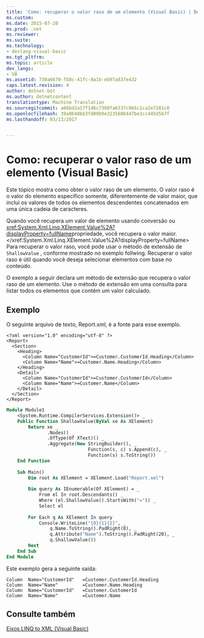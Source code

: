 ```yaml
---
title: 'Como: recuperar o valor raso de um elemento (Visual Basic) | Documentos do Microsoft'
ms.custom: 
ms.date: 2015-07-20
ms.prod: .net
ms.reviewer: 
ms.suite: 
ms.technology:
- devlang-visual-basic
ms.tgt_pltfrm: 
ms.topic: article
dev_langs:
- VB
ms.assetid: 730a6670-fb8c-41fc-8a1b-eb97a837e432
caps.latest.revision: 4
author: dotnet-bot
ms.author: dotnetcontent
translationtype: Machine Translation
ms.sourcegitcommit: a06bd2a17f1d6c7308fa6337c866c1ca2e7281c0
ms.openlocfilehash: 39a0648bb3fd09b9e323560b447be3cc445d5b7f
ms.lasthandoff: 03/13/2017


---
```

# <a name="how-to-retrieve-the-shallow-value-of-an-element-visual-basic"></a>Como: recuperar o valor raso de um elemento (Visual Basic)
Este tópico mostra como obter o valor raso de um elemento. O valor raso é o valor do elemento específico somente, diferentemente de valor maior, que inclui os valores de todos os elementos descendentes concatenados em uma única cadeia de caracteres.  
  
 Quando você recupera um valor de elemento usando conversão ou <xref:System.Xml.Linq.XElement.Value%2A?displayProperty=fullName>propriedade, você recupera o valor maior.</xref:System.Xml.Linq.XElement.Value%2A?displayProperty=fullName> Para recuperar o valor raso, você pode usar o método de extensão de `ShallowValue` , conforme mostrado no exemplo follwing. Recuperar o valor raso é útil quando você deseja selecionar elementos com base no conteúdo.  
  
 O exemplo a seguir declara um método de extensão que recupera o valor raso de um elemento. Use o método de extensão em uma consulta para listar todos os elementos que contém um valor calculado.  
  
## <a name="example"></a>Exemplo  
 O seguinte arquivo de texto, Report.xml, é a fonte para esse exemplo.  
  
```  
<?xml version="1.0" encoding="utf-8" ?>  
<Report>  
  <Section>  
    <Heading>  
      <Column Name="CustomerId">=Customer.CustomerId.Heading</Column>  
      <Column Name="Name">=Customer.Name.Heading</Column>  
    </Heading>  
    <Detail>  
      <Column Name="CustomerId">=Customer.CustomerId</Column>  
      <Column Name="Name">=Customer.Name</Column>  
    </Detail>  
  </Section>  
</Report>  
```  
  
```vb  
Module Module1  
    <System.Runtime.CompilerServices.Extension()> _  
    Public Function ShallowValue(ByVal xe As XElement)  
        Return xe _  
               .Nodes() _  
               .OfType(Of XText)() _  
               .Aggregate(New StringBuilder(), _  
                              Function(s, c) s.Append(c), _  
                              Function(s) s.ToString())  
    End Function  
  
    Sub Main()  
        Dim root As XElement = XElement.Load("Report.xml")  
  
        Dim query As IEnumerable(Of XElement) = _  
            From el In root.Descendants() _  
            Where (el.ShallowValue().StartsWith("=")) _  
            Select el  
  
        For Each q As XElement In query  
            Console.WriteLine("{0}{1}{2}", _  
                q.Name.ToString().PadRight(8), _  
                q.Attribute("Name").ToString().PadRight(20), _  
                q.ShallowValue())  
        Next  
    End Sub  
End Module  
```  
  
 Este exemplo gera a seguinte saída:  
  
```  
Column  Name="CustomerId"   =Customer.CustomerId.Heading  
Column  Name="Name"         =Customer.Name.Heading  
Column  Name="CustomerId"   =Customer.CustomerId  
Column  Name="Name"         =Customer.Name  
```  
  
## <a name="see-also"></a>Consulte também  
 [Eixos LINQ to XML (Visual Basic)](../../../../visual-basic/programming-guide/concepts/linq/linq-to-xml-axes.md)
